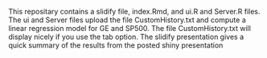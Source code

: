 This repositary contains a slidify file, index.Rmd, and ui.R and Server.R files. The ui and Server files upload the file CustomHistory.txt and compute a linear regression model for GE and SP500. The file CustomHistory.txt will display nicely if you use the tab option. The slidify presentation gives a quick summary of the results from the posted shiny presentation

